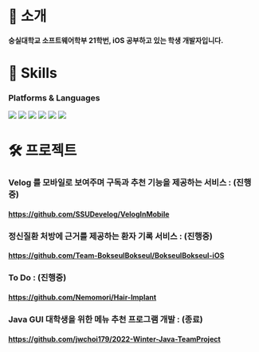 # 🦦 소개
#### 숭실대학교 소프트웨어학부 21학번, iOS 공부하고 있는 학생 개발자입니다.

# 🌱 Skills
### Platforms & Languages
<div align=left>
  <img src="https://img.shields.io/badge/Swift-F05138?style=for-the-badge&logo=Swift&logoColor=white">
  <img src="https://img.shields.io/badge/UIKit-2396F3?style=for-the-badge&logo=UIKit&logoColor=white">
  <img src="https://img.shields.io/badge/Xcode-147EFB?style=for-the-badge&logo=Xcode&logoColor=white">
  <img src="https://img.shields.io/badge/github-181717?style=for-the-badge&logo=github&logoColor=white">
  <img src="https://img.shields.io/badge/git-F05032?style=for-the-badge&logo=git&logoColor=white">
  <img src="https://img.shields.io/badge/firebase-FFCA28?style=for-the-badge&logo=firebase&logoColor=white">
  <br>
</div>

# 🛠 프로젝트
### Velog 를 모바일로 보여주며 구독과 추천 기능을 제공하는 서비스 : (진행중)
#### https://github.com/SSUDevelog/VelogInMobile


### 정신질환 처방에 근거를 제공하는 환자 기록 서비스 : (진행중)
#### https://github.com/Team-BokseulBokseul/BokseulBokseul-iOS

### To Do : (진행중)
#### https://github.com/Nemomori/Hair-Implant


### Java GUI 대학생을 위한 메뉴 추천 프로그램 개발 : (종료)
#### https://github.com/jwchoi179/2022-Winter-Java-TeamProject
